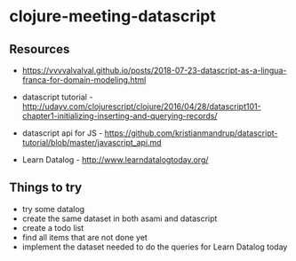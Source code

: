 # clojure-meeting-datascript

## Resources

* https://vvvvalvalval.github.io/posts/2018-07-23-datascript-as-a-lingua-franca-for-domain-modeling.html

* datascript tutorial - http://udayv.com/clojurescript/clojure/2016/04/28/datascript101-chapter1-initializing-inserting-and-querying-records/

* datascript api for JS - https://github.com/kristianmandrup/datascript-tutorial/blob/master/javascript_api.md

* Learn Datalog - http://www.learndatalogtoday.org/


## Things to try 

* try some datalog
* create the same dataset in both asami and datascript
* create a todo list
* find all items that are not done yet
* implement the dataset needed to do the queries for Learn Datalog today

